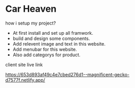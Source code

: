 # Car Heaven

how i setup my project?

- At first install and set up all framwork.
- build and design some components.
- Add relevent image and text in this website.
- Add menubar for this website.
- Also add categorys for product.

client site live link 

https://653d893af49c4e7cbed276d1--magnificent-gecko-d7577f.netlify.app/
